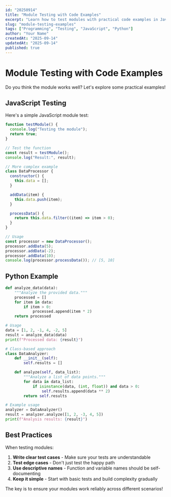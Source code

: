 ```yaml
---
id: "20250914"
title: "Module Testing with Code Examples"
excerpt: "Learn how to test modules with practical code examples in JavaScript and Python."
slug: "module-testing-examples"
tags: ["Programming", "Testing", "JavaScript", "Python"]
author: "Your Name"
createdAt: "2025-09-14"
updatedAt: "2025-09-14"
published: true
---
```


# Module Testing with Code Examples

Do you think the module works well? Let's explore some practical examples!

## JavaScript Testing

Here's a simple JavaScript module test:

```javascript
function testModule() {
  console.log("Testing the module");
  return true;
}

// Test the function
const result = testModule();
console.log("Result:", result);

// More complex example
class DataProcessor {
  constructor() {
    this.data = [];
  }

  addData(item) {
    this.data.push(item);
  }

  processData() {
    return this.data.filter((item) => item > 0);
  }
}

// Usage
const processor = new DataProcessor();
processor.addData(5);
processor.addData(-2);
processor.addData(10);
console.log(processor.processData()); // [5, 10]
```

## Python Example

```python
def analyze_data(data):
    """Analyze the provided data."""
    processed = []
    for item in data:
        if item > 0:
            processed.append(item * 2)
    return processed

# Usage
data = [1, 2, -1, 4, -2, 5]
result = analyze_data(data)
print(f"Processed data: {result}")

# Class-based approach
class DataAnalyzer:
    def __init__(self):
        self.results = []

    def analyze(self, data_list):
        """Analyze a list of data points."""
        for data in data_list:
            if isinstance(data, (int, float)) and data > 0:
                self.results.append(data ** 2)
        return self.results

# Example usage
analyzer = DataAnalyzer()
result = analyzer.analyze([1, 2, -3, 4, 5])
print(f"Analysis results: {result}")
```

## Best Practices

When testing modules:

1. **Write clear test cases** - Make sure your tests are understandable
2. **Test edge cases** - Don't just test the happy path
3. **Use descriptive names** - Function and variable names should be self-documenting
4. **Keep it simple** - Start with basic tests and build complexity gradually

The key is to ensure your modules work reliably across different scenarios!
